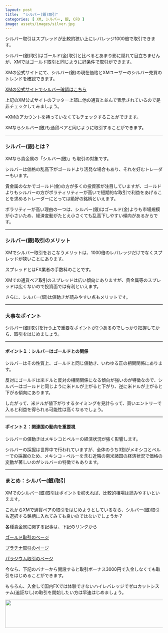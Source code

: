 ```yaml
---
layout: post
title:  "シルバー(銀)取引"
categories: [ XM, シルバー, 銀, CFD ]
image: assets/images/silver.jpg
---
```


シルバー取引はスプレッドが比較的狭い上にレバレッジ1000倍で取引できます。

シルバー(銀)取引はゴールド(金)取引と比べるとあまり影に隠れて目立ちませんが、XMではゴールド取引と同じように好条件で取引ができます。

XMの公式サイトにて、シルバー(銀)の現在価格とXMユーザーのシルバー売買のトレンドを確認できます。

<a href="https://clicks.affstrack.com/c?c=550036&l=ja&p=0">XMの公式サイトでシルバー確認はこちら</a>

上記のXM公式サイトのフッター上部に他の通貨と並んで表示されているので是非チェックしてみましょう。

※XMのアカウントを持っていなくてもチェックすることができます。

XMならシルバー(銀)も通貨ペアと同じように取引することができます。


<hr>

### シルバー(銀)とは？


XMなら貴金属の「シルバー(銀)」も取引の対象です。

シルバーは価格の乱高下がゴールドより活発な場合もあり、それを好むトレーダーもいます。

貴金属のなかでゴールド(金)の方が多くの投資家が注目していますが、ゴールドよりもシルバーの方がボラティリティーが高いで短期的な取引で利益をあげることを求めるトレーダーにとっては絶好の銘柄といえます。

ボラリティーが高い理由の一つは、シルバー(銀)はゴールド(金)よりも市場規模が小さいため、経済変動がたとえ小さくても乱高下しやすい傾向があるからです。


<hr>

### シルバー(銀)取引のメリット


XMでシルバー取引をおこなうメリットは、1000倍のレバレッジだけでなくスプレッドが狭いことにあります。

スプレッドとはFX業者の手数料のことです。

XMでの通貨ペア取引のスプレッドは広い傾向にありますが、貴金属等のスプレッドは広くないので投資面では有利といえます。

さらに、シルバー(銀)は値動きが読みやすい点もメリットです。



<hr>

### 大事なポイント


シルバー(銀)取引を行う上で重要なポイントが2つあるのでしっかり把握してから、取引をはじめましょう。

<hr>

#### ポイント１：シルバーはゴールドとの関係

シルバーはその性質上、ゴールドと同じ値動き、いわゆる正の相関関係にあります。

反対にゴールドは米ドルと反対の相関関係になる傾向が強いのが特徴なので、シルバーはゴールドと同じように米ドルが上がると下がり、逆に米ドルが上がると下がる傾向にあります。

したがって、米ドルが値下がりするタイミングを見計らって、買いエントリーで入ると利益を得られる可能性は高くなるでしょう。

<hr>

#### ポイント２：関連国の動向を重要視

シルバーの値動きはメキシコとペルーの経済状況が強く影響します。

シルバーの採掘は世界中で行われていますが、全体のうち3割がメキシコとペルーでの採掘のため、メキシコ・ペルーを含む近隣の南米諸国の経済状況で価格の変動が著しいのがシルバーの特徴でもあります。


<hr>

### まとめ：シルバー(銀)取引

XMでのシルバー(銀)取引はポイントを抑えれば、比較的相場は読みやすいといえます。

これからXMで通貨ペアの取引をはじめようとしているなら、シルバー(銀)取引も選択する銘柄に入れてみても良いのではないでしょうか？

各種貴金属に関する記事は、下記のリンクから

<a href="https://gnidart-mx.github.io/%E3%82%B4%E3%83%BC%E3%83%AB%E3%83%89(%E9%87%91)%E5%8F%96%E5%BC%95/">ゴールド取引のページ</a>

<a href="https://gnidart-mx.github.io/%E3%83%97%E3%83%A9%E3%83%81%E3%83%8A%E5%8F%96%E5%BC%95/">プラチナ取引のページ</a>

<a href="https://gnidart-mx.github.io/%E3%83%91%E3%83%A9%E3%82%B8%E3%82%A6%E3%83%A0%E5%8F%96%E5%BC%95/">パラジウム取引のページ</a>

今なら、下記のバナーから開設すると取引ボーナス3000円で入金しなくても取引をはじめることができます。

もちろん、入金して国内FXでは体験できないハイレバレッジでゼロカットシステム(追証なし)の取引を開始したい方は早速はじめましょう。

<a href="https://clicks.affstrack.com/c?m=9257&c=550036" referrerpolicy="no-referrer-when-downgrade"><img src="https://ads.affstrack.com/i/9257?c=550036" width="728" height="90" referrerpolicy="no-referrer-when-downgrade"/></a>